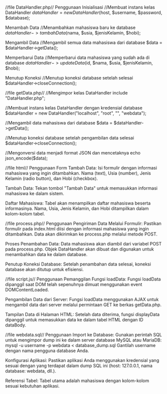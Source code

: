 //file DataHandler.php//
Penggunaan
Inisialisasi
//Membuat instans kelas DataHandler
$dataHandler = new DataHandler($host, $username, $password, $database);

Menambah Data
//Menambahkan mahasiswa baru ke database
$dataHandler->tambahData($nama, $usia, $jenisKelamin, $hobi);

Mengambil Data
//Mengambil semua data mahasiswa dari database
$data = $dataHandler->getData();

Memperbarui Data
//Memperbarui data mahasiswa yang sudah ada di database
$dataHandler->updateData($id, $nama, $usia, $jenisKelamin, $hobi);

Menutup Koneksi
//Menutup koneksi database setelah selesai
$dataHandler->closeConnection();

//file getData.php//
//Mengimpor kelas DataHandler
include "DataHandler.php";

//Membuat instans kelas DataHandler dengan kredensial database
$dataHandler = new DataHandler("localhost", "root", "", "webdata");

//Mengambil data mahasiswa dari database
$data = $dataHandler->getData();

//Menutup koneksi database setelah pengambilan data selesai
$dataHandler->closeConnection();

//Mengonversi data menjadi format JSON dan mencetaknya
echo json_encode($data);

//file html//
Penggunaan
Form Tambah Data:
Isi formulir dengan informasi mahasiswa yang ingin ditambahkan.
Nama (text), Usia (number), Jenis Kelamin (radio button), dan Hobi (checkbox).

Tambah Data:
Tekan tombol "Tambah Data" untuk memasukkan informasi mahasiswa ke dalam sistem.

Daftar Mahasiswa:
Tabel akan menampilkan daftar mahasiswa beserta informasinya.
Nama, Usia, Jenis Kelamin, dan Hobi ditampilkan dalam kolom-kolom tabel.

//file process.php//
Penggunaan
Pengiriman Data Melalui Formulir:
Pastikan formulir pada index.html diisi dengan informasi mahasiswa yang ingin ditambahkan.
Data akan dikirimkan ke process.php melalui metode POST.

Proses Penambahan Data:
Data mahasiswa akan diambil dari variabel POST pada process.php.
Objek DataHandler akan dibuat dan digunakan untuk menambahkan data ke dalam database.

Penutup Koneksi Database:
Setelah penambahan data selesai, koneksi database akan ditutup untuk efisiensi.

//file script.js//
Penggunaan
Pemanggilan Fungsi loadData:
Fungsi loadData dipanggil saat DOM telah sepenuhnya dimuat menggunakan event DOMContentLoaded.

Pengambilan Data dari Server:
Fungsi loadData menggunakan AJAX untuk mengambil data dari server melalui permintaan GET ke berkas getData.php.

Tampilan Data di Halaman HTML:
Setelah data diterima, fungsi displayData dipanggil untuk memasukkan data ke dalam tabel HTML dengan ID dataBody.

//file webdata.sql//
Penggunaan
Import ke Database:
Gunakan perintah SQL untuk mengimpor dump ini ke dalam server database MySQL atau MariaDB:
mysql -u username -p webdata < database_dump.sql
Gantilah username dengan nama pengguna database Anda.

Konfigurasi Aplikasi:
Pastikan aplikasi Anda menggunakan kredensial yang sesuai dengan yang terdapat dalam dump SQL ini (host: 127.0.0.1, nama database: webdata, dll.).

Referensi Tabel:
Tabel utama adalah mahasiswa dengan kolom-kolom sesuai kebutuhan aplikasi.
